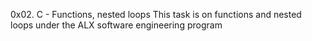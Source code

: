 0x02. C - Functions, nested loops
This task is on functions and nested loops under the ALX software engineering program
